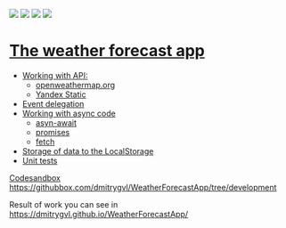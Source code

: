 <img src="https://img.shields.io/badge/HTML-blue"> <img src="https://img.shields.io/badge/CSS-blue">
<img src="https://img.shields.io/badge/JS-red"> <img src="https://img.shields.io/badge/Jest-green">

<!-- <a href="https://codecov.io/gh/dmitrygvl/WeatherForecastApp" >
 <img src="https://codecov.io/gh/dmitygvl/WeatherForecastApp/graph/badge.svg?token=8TH6Y9ISIQ"/>
 </a> -->

 <a href="https://github.com/dmitrygvl/WeatherForecastApp/actions/workflows/sanity-check.yml/badge.svg">

# The weather forecast app

<ul>
  <li> Working with API:
    <ul>
      <li> openweathermap.org </li>
      <li> Yandex Static </li>
    </ul>
  </li>
  <li> Event delegation</li>
  <li> Working with async code
    <ul>
      <li>asyn-await</li>
      <li>promises</li>
      <li>fetch</li>
    </ul>
  </li>
  <li>Storage of data to the LocalStorage</li>
  <li>Unit tests</li>
</ul>

Codesandbox https://githubbox.com/dmitrygvl/WeatherForecastApp/tree/development

Result of work you can see in https://dmitrygvl.github.io/WeatherForecastApp/
